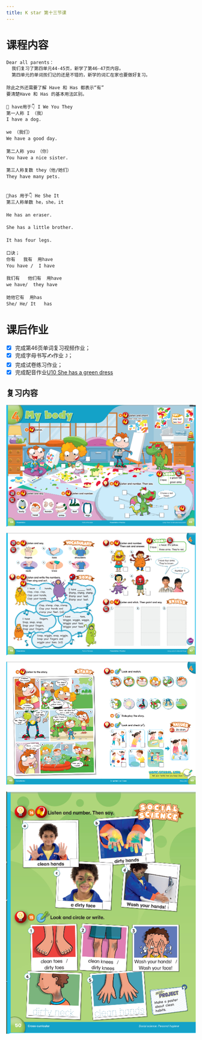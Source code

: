 ```yaml
---
title: K star 第十三节课
---
```


# 课程内容

```bash
Dear all parents：
  我们复习了第四单元44-45页，新学了第46-47页内容。
  第四单元的单词孩们记的还是不错的，新学的词汇在家也要做好复习。

除此之外还需要了解 Have 和 Has 都表示“有”
要清楚Have 和 Has 的基本用法区别。

🌟 have用于👇 I We You They
第一人称 I （我）
I have a dog.

we （我们）
We have a good day.

第二人称 you （你）
You have a nice sister.

第三人称复数 they（他/她们）
They have many pets.


🌟has 用于👇 He She It
第三人称单数 he，she，it

He has an eraser.

She has a little brother.

It has four legs.

口诀；
你有   我有  用have
You have /  I have

我们有   他们有  用have
we have/  they have

她他它有  用has
She/ He/ It   has
```

# 课后作业

- [x] 完成第46页单词复习视频作业；
- [x] 完成字母书写✍️作业 `J`；
- [x] 完成试卷练习作业；
- [x] 完成配音作业[U10 She has a green dress](https://children.qupeiyin.com/index.php?m=home&c=show&a=share&sharefrom=oneself&id=MDAwMDAwMDAwMLCdxKqBoabdsLeArQ)

## 复习内容

![](pic/2020-11-01-amy-01.png)

![](pic/2020-11-08-amy-01.png)

![](pic/2020-11-08-amy-02.png)

![](pic/2020-11-08-amy-03.png)
